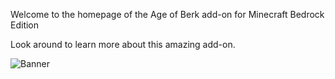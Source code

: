 <head>
<link rel="shortcut icon" type="image/x-icon" href="assets/favicon.ico">

Welcome to the homepage of the Age of Berk add-on for Minecraft Bedrock Edition

Look around to learn more about this amazing add-on.

![Banner](assets/logo.png)
</head>
